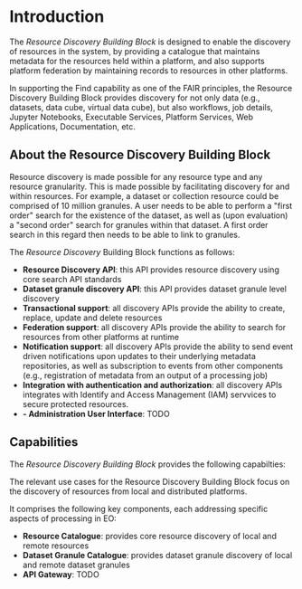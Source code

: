 # Introduction

The _Resource Discovery Building Block_ is designed to enable the discovery of resources in the system, by providing a catalogue that maintains metadata for the resources held within a platform, and also supports platform federation by maintaining records to resources in other platforms.

In supporting the Find capability as one of the FAIR principles, the Resource Discovery Building Block provides discovery for not only data (e.g., datasets, data cube, virtual data cube), but also workflows, job details, Jupyter Notebooks, Executable Services, Platform Services, Web Applications, Documentation, etc.


## About the Resource Discovery Building Block

Resource discovery is made possible for any resource type and any resource granularity.  This is made possible by facilitating discovery for and within resources.  For example, a dataset or collection resource could be comprised of 10 million granules.  A user needs to be able to perform a "first order" search for the existence of the dataset, as well as (upon evaluation) a "second order" search for granules within that dataset.  A first order search in this regard then needs to be able to link to granules.

The _Resource Discovery_ Building Block functions as follows:

- **Resource Discovery API**: this API provides resource discovery using core search API standards
- **Dataset granule discovery API**: this API provides dataset granule level discovery
- **Transactional support**: all discovery APIs provide the ability to create, replace, update and delete resources
- **Federation support**: all discovery APIs provide the ability to search for resources from other platforms at runtime
- **Notification support**: all discovery APIs provide the ability to send event driven notifications upon updates to their underlying metadata repositories, as well as subscription to events from other components (e.g., registration of metadata from an output of a processing job)
- **Integration with authentication and authorization**: all discovery APIs integrates with Identify and Access Management (IAM) servvices to secure protected resources.
- **- Administration User Interface**: TODO

## Capabilities

The _Resource Discovery Building Block_ provides the following capabilties:

The relevant use cases for the Resource Discovery Building Block focus on the discovery of resources from local and distributed platforms.

It comprises the following key components, each addressing specific aspects of processing in EO:

- **Resource Catalogue**: provides core resource discovery of local and remote resources
- **Dataset Granule Catalogue**: provides dataset granule discovery of local and remote dataset granules
- **API Gateway**: TODO
